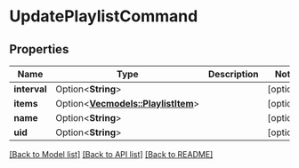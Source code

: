 # UpdatePlaylistCommand

## Properties

Name | Type | Description | Notes
------------ | ------------- | ------------- | -------------
**interval** | Option<**String**> |  | [optional]
**items** | Option<[**Vec<models::PlaylistItem>**](PlaylistItem.md)> |  | [optional]
**name** | Option<**String**> |  | [optional]
**uid** | Option<**String**> |  | [optional]

[[Back to Model list]](../README.md#documentation-for-models) [[Back to API list]](../README.md#documentation-for-api-endpoints) [[Back to README]](../README.md)


